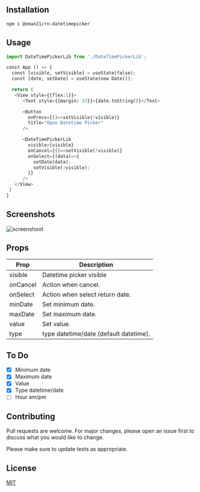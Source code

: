
## Installation

```bash
npm i @oman21/rn-datetimepicker
```

## Usage

```python
import DateTimePickerLib from './DateTimePickerLib';

const App () => {
  const [visible, setVisible] = useState(false);
  const [date, setDate] = useState(new Date());

  return (
   <View style={{flex:1}}>
      <Text style={{margin: 15}}>{date.toString()}</Text>

      <Button
        onPress={()=>setVisible(!visible)}
        title="Open Datetime Picker"
      />

      <DateTimePickerLib
        visible={visible}
        onCancel={()=>setVisible(!visible)}
        onSelect={(data)=>{
          setDate(data);
          setVisible(!visible);
        }}
      />
   </View>
 )
}
```

## Screenshots

![screenshoot](https://i.ibb.co/SNVKysZ/ezgif-2-59a9372cd8e9.gif)

## Props

| Prop                    | Description                                                                                 |
|-------------------------|---------------------------------------------------------------------------------------------|
| visible                 | Datetime picker visible                                                                     |
| onCancel                | Action when cancel.                                                                         |
| onSelect                | Action when select return date.                                                             |
| minDate                 | Set minimum date.                                                                           |
| maxDate                 | Set maximum date.                                                                           |
| value                   | Set value.                                                                                  |
| type                    | type datetime/date (default datetime).                                                                                  |
                                                                               
## To Do
- [x] Minimum date
- [x] Maximum date
- [x] Value
- [x] Type datetime/date
- [ ] Hour am/pm

## Contributing
Pull requests are welcome. For major changes, please open an issue first to discuss what you would like to change.

Please make sure to update tests as appropriate.

## License
[MIT](https://choosealicense.com/licenses/mit/)